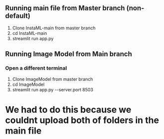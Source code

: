 ## Running main file from Master branch (non-default)

1. Clone InstaML-main from master branch
2. cd InstaML-main
3. streamlit run app.py


## Running Image Model from Main branch 

### Open a different terminal 
1. Clone ImageModel from master branch
2. cd ImageModel
3. streamlit run app.py --server.port 8503


# We had to do this because we couldnt upload both of folders in the main file 
